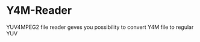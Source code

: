 Y4M-Reader
==========

YUV4MPEG2 file reader geves you possibility to convert Y4M file to regular YUV
